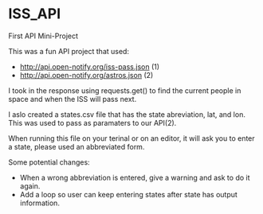 # ISS_API

First API Mini-Project

This was a fun API project that used:
- http://api.open-notify.org/iss-pass.json (1)
- http://api.open-notify.org/astros.json (2)

I took in the response using requests.get() to find the current people in space and when the ISS will pass next. 

I aslo created a states.csv file that has the state abreviation, lat, and lon. This was used to pass as paramaters to our API(2).

When running this file on your terinal or on an editor, it will ask you to enter a state, please used an abbreviated form. 

Some potential changes:
- When a wrong abbreviation is entered, give a warning and ask to do it again. 
- Add a loop so user can keep entering states after state has output information.

